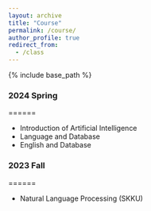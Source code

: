```yaml
---
layout: archive
title: "Course"
permalink: /course/
author_profile: true
redirect_from:
  - /class
---
```



{% include base_path %}

### 2024 Spring
======
* Introduction of Artificial Intelligence
* Language and Database
* English and Database

### 2023 Fall
======
* Natural Language Processing (SKKU)
